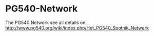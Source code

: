 # PG540-Network
The PG540 Network
see all details on:
http://www.pg540.org/wiki/index.php/Het_PG540_Spotnik_Netwerk
